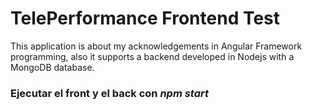 # TelePerformance Frontend Test

This application is about my acknowledgements in Angular Framework programming, also it supports a backend developed in Nodejs with a MongoDB database.

### Ejecutar el front y el back con _npm start_ 
